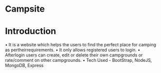 # Campsite

# Introduction 
• It is a website which helps the users to find the perfect place for camping
as pertheirrequirements.
• It only allows registered users to login.
• Afterlogin users can create, edit or delete their own campgrounds or
rate/comment on other campgrounds.
• Tech Used - BootStrap, NodeJS, MongoDB, Express
